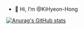 - 👋 Hi, I’m @KiHyeon-Hong

[![Anurag's GitHub stats](https://github-readme-stats.vercel.app/api?username=KiHyeon-Hong&count_private=true)](https://github.com/anuraghazra/github-readme-stats)



<!---
KiHyeon-Hong/KiHyeon-Hong is a ✨ special ✨ repository because its `README.md` (this file) appears on your GitHub profile.
You can click the Preview link to take a look at your changes.
--->
